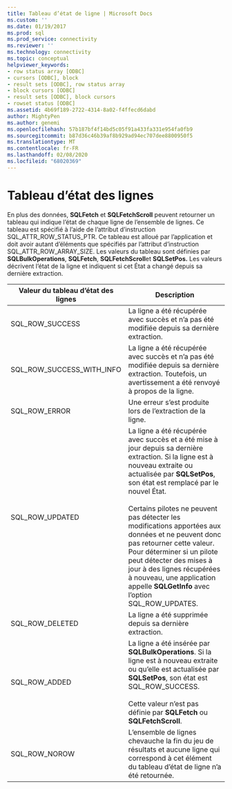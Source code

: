 ```yaml
---
title: Tableau d’état de ligne | Microsoft Docs
ms.custom: ''
ms.date: 01/19/2017
ms.prod: sql
ms.prod_service: connectivity
ms.reviewer: ''
ms.technology: connectivity
ms.topic: conceptual
helpviewer_keywords:
- row status array [ODBC]
- cursors [ODBC], block
- result sets [ODBC], row status array
- block cursors [ODBC]
- result sets [ODBC], block cursors
- rowset status [ODBC]
ms.assetid: 4b69f189-2722-4314-8a02-f4ffecd6dabd
author: MightyPen
ms.author: genemi
ms.openlocfilehash: 57b187bf4f14bd5c05f91a433fa331e954fa0fb9
ms.sourcegitcommit: b87d36c46b39af8b929ad94ec707dee8800950f5
ms.translationtype: MT
ms.contentlocale: fr-FR
ms.lasthandoff: 02/08/2020
ms.locfileid: "68020369"
---
```

# <a name="row-status-array"></a>Tableau d’état des lignes
En plus des données, **SQLFetch** et **SQLFetchScroll** peuvent retourner un tableau qui indique l’état de chaque ligne de l’ensemble de lignes. Ce tableau est spécifié à l’aide de l’attribut d’instruction SQL_ATTR_ROW_STATUS_PTR. Ce tableau est alloué par l’application et doit avoir autant d’éléments que spécifiés par l’attribut d’instruction SQL_ATTR_ROW_ARRAY_SIZE. Les valeurs du tableau sont définies par **SQLBulkOperations**, **SQLFetch**, **SQLFetchScroll**et **SQLSetPos.** Les valeurs décrivent l’état de la ligne et indiquent si cet État a changé depuis sa dernière extraction.  
  
|Valeur du tableau d’état des lignes|Description|  
|----------------------------|-----------------|  
|SQL_ROW_SUCCESS|La ligne a été récupérée avec succès et n’a pas été modifiée depuis sa dernière extraction.|  
|SQL_ROW_SUCCESS_WITH_INFO|La ligne a été récupérée avec succès et n’a pas été modifiée depuis sa dernière extraction. Toutefois, un avertissement a été renvoyé à propos de la ligne.|  
|SQL_ROW_ERROR|Une erreur s’est produite lors de l’extraction de la ligne.|  
|SQL_ROW_UPDATED|La ligne a été récupérée avec succès et a été mise à jour depuis sa dernière extraction. Si la ligne est à nouveau extraite ou actualisée par **SQLSetPos**, son état est remplacé par le nouvel État.<br /><br /> Certains pilotes ne peuvent pas détecter les modifications apportées aux données et ne peuvent donc pas retourner cette valeur. Pour déterminer si un pilote peut détecter des mises à jour à des lignes récupérées à nouveau, une application appelle **SQLGetInfo** avec l’option SQL_ROW_UPDATES.|  
|SQL_ROW_DELETED|La ligne a été supprimée depuis sa dernière extraction.|  
|SQL_ROW_ADDED|La ligne a été insérée par **SQLBulkOperations**. Si la ligne est à nouveau extraite ou qu’elle est actualisée par **SQLSetPos**, son état est SQL_ROW_SUCCESS.<br /><br /> Cette valeur n’est pas définie par **SQLFetch** ou **SQLFetchScroll**.|  
|SQL_ROW_NOROW|L’ensemble de lignes chevauche la fin du jeu de résultats et aucune ligne qui correspond à cet élément du tableau d’état de ligne n’a été retournée.|
